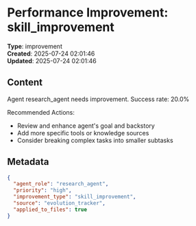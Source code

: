# Performance Improvement: skill_improvement

**Type**: improvement  
**Created**: 2025-07-24 02:01:46  
**Updated**: 2025-07-24 02:01:46  

## Content

Agent research_agent needs improvement. Success rate: 20.0%

Recommended Actions:
- Review and enhance agent's goal and backstory
- Add more specific tools or knowledge sources
- Consider breaking complex tasks into smaller subtasks

## Metadata

```json
{
  "agent_role": "research_agent",
  "priority": "high",
  "improvement_type": "skill_improvement",
  "source": "evolution_tracker",
  "applied_to_files": true
}
```
